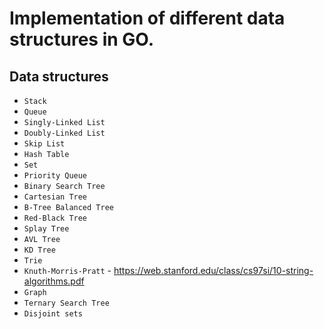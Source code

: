 # Implementation of different data structures in GO.

## Data structures

* `Stack`
* `Queue`
* `Singly-Linked List`
* `Doubly-Linked List`
* `Skip List`
* `Hash Table`
* `Set`
* `Priority Queue`
* `Binary Search Tree`
* `Cartesian Tree`
* `B-Tree Balanced Tree`
* `Red-Black Tree`
* `Splay Tree`
* `AVL Tree`
* `KD Tree`
* `Trie`
* `Knuth-Morris-Pratt` - https://web.stanford.edu/class/cs97si/10-string-algorithms.pdf
* `Graph`
* `Ternary Search Tree`
* `Disjoint sets`
